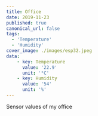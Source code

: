 ```yaml
---
title: Office
date: 2019-11-23
published: true
canonical_url: false
tags: 
  - 'Temperature' 
  - 'Humidity'
cover_image: ./images/esp32.jpeg
data:
    - key: Temperature
      value: '22.9'
      unit: '°C'
    - key: Humidity
      value: '54'
      unit: '%'
---
```

Sensor values of my office